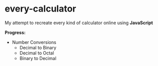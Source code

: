 # every-calculator
My attempt to recreate every kind of calculator online using **JavaScript**

**Progress:**
- Number Conversions
  - Decimal to Binary
  - Decimal to Octal
  - Binary to Decimal

